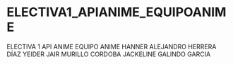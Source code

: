 # ELECTIVA1_APIANIME_EQUIPOANIME
ELECTIVA 1
API ANIME
EQUIPO ANIME
HANNER ALEJANDRO HERRERA DÍAZ
YEIDER JAIR MURILLO CORDOBA
JACKELINE GALINDO GARCIA
